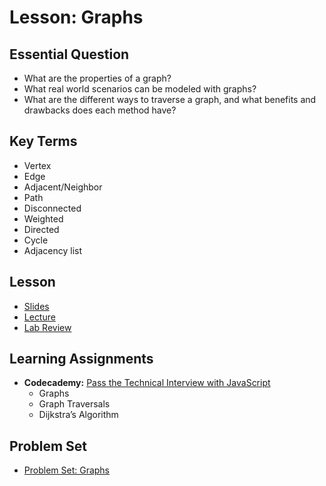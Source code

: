 # Lesson: Graphs

## Essential Question

- What are the properties of a graph?
- What real world scenarios can be modeled with graphs?
- What are the different ways to traverse a graph, and what benefits and drawbacks does each method have?

## Key Terms

- Vertex
- Edge
- Adjacent/Neighbor
- Path
- Disconnected
- Weighted
- Directed
- Cycle
- Adjacency list

## Lesson
- [Slides](https://docs.google.com/presentation/d/1E5lQ2JHP_UC-tpy87lgbuc7YssBVS43FuVdvmuHxjTo/edit?usp=sharing)
- [Lecture](https://us02web.zoom.us/rec/share/u7ed6IAgdeG_4fTu4zOWu2PCyKILZbMovRrRuNF60PtWDLC7w0mJgDOHb3lnoPas.h0jU7QrDCwhUG1Gn)
- [Lab Review](https://us02web.zoom.us/rec/share/tXId5bcaO6IIHd_4IGpcjlxoSKlXi8WFcT3GplIMhnqKdf1IY9lFZDNW9QXZb_bQ.UNA5iOHkhqWeV25J)

## Learning Assignments

- **Codecademy:** [Pass the Technical Interview with JavaScript](https://www.codecademy.com/learn/paths/pass-the-technical-interview-with-javascript)
  - Graphs
  - Graph Traversals
  - Dijkstra’s Algorithm

## Problem Set

- [Problem Set: Graphs](https://classroom.github.com/a/i_xco8sF)
